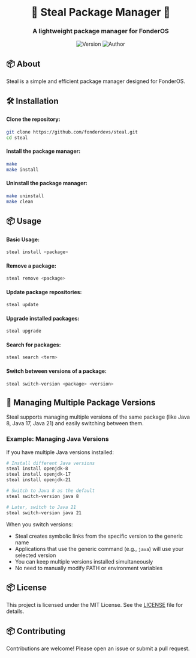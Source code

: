 <div align="center">

# 🚀 Steal Package Manager 🚀
### A lightweight package manager for FonderOS

![Version](https://img.shields.io/badge/version-2.0.4-blue)
![Author](https://img.shields.io/badge/Author-parkourer10-purple)

</div>

## 📦 About

Steal is a simple and efficient package manager designed for FonderOS.

## 🛠️ Installation

#### Clone the repository:

```bash
git clone https://github.com/fonderdevs/steal.git
cd steal
```

#### Install the package manager:

```bash
make
make install
```

#### Uninstall the package manager:
```bash
make uninstall
make clean
```
## 📦 Usage

#### Basic Usage:

```bash
steal install <package>
```

#### Remove a package:

```bash
steal remove <package>
```

#### Update package repositories:

```bash
steal update
```

#### Upgrade installed packages:

```bash
steal upgrade
```

#### Search for packages:

```bash
steal search <term>
```

#### Switch between versions of a package:

```bash
steal switch-version <package> <version>
```

## 🔄 Managing Multiple Package Versions

Steal supports managing multiple versions of the same package (like Java 8, Java 17, Java 21) and easily switching between them.

### Example: Managing Java Versions

If you have multiple Java versions installed:

```bash
# Install different Java versions
steal install openjdk-8
steal install openjdk-17
steal install openjdk-21

# Switch to Java 8 as the default
steal switch-version java 8

# Later, switch to Java 21
steal switch-version java 21
```

When you switch versions:
- Steal creates symbolic links from the specific version to the generic name
- Applications that use the generic command (e.g., `java`) will use your selected version
- You can keep multiple versions installed simultaneously
- No need to manually modify PATH or environment variables


## 📦 License

This project is licensed under the MIT License. See the [LICENSE](LICENSE) file for details.

## 📦 Contributing

Contributions are welcome! Please open an issue or submit a pull request.

